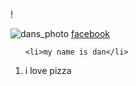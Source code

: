 
!<!DOCTYPE html>
<html lang="en">
<head>
    <meta charset="UTF-8">
    <meta http-equiv="X-UA-Compatible" content="IE=edge">
    <meta name="viewport" content="width=device-width, initial-scale=1.0">
    <title>Document</title>
</head>
<body>
<img src="img\WIN_20220120_16_55_16_Pro.jpg" alt="dans_photo">
<a href="https://www.facebook.com/dan.rothwell.5">facebook</a>
<ul>

    <li>my name is dan</li>
</ul>
<ol>

<li>i love pizza</li>
</ol>






</body>
</html>
